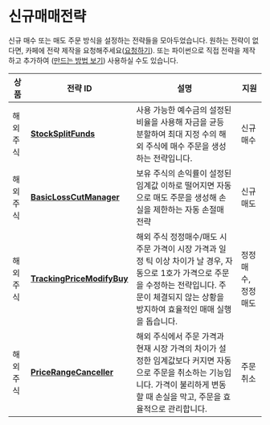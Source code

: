 # **신규매매전략**

신규 매수 또는 매도 주문 방식을 설정하는 전략들을 모아두었습니다. 원하는 전략이 없다면, 카페에 전략 제작을 요청해주세요([요청하기](https://cafe.naver.com/f-e/cafes/30041992/menus/204?viewType=L)). 또는 파이썬으로 직접 전략을 제작하고 추가하여 ([만드는 방법 보기](../custom_dsl.md)) 사용하실 수도 있습니다.

 | 상품 | 전략 ID | 설명 | 지원 |
|-----|----------|------|-----|
| 해외주식 | [**StockSplitFunds**](https://github.com/programgarden/programgarden_community/tree/main/programgarden_community/overseas_stock/new_order_conditions/stock_split_funds/) | 사용 가능한 예수금의 설정된 비율을 사용해 자금을 균등 분할하여 최대 지정 수의 해외 주식에 매수 주문을 생성하는 전략입니다.  | 신규매수 |
| 해외주식 | [**BasicLossCutManager**](https://github.com/programgarden/programgarden_community/tree/main/programgarden_community/overseas_stock/new_order_conditions/loss_cut/) | 보유 주식의 손익률이 설정된 임계값 이하로 떨어지면 자동으로 매도 주문을 생성해 손실을 제한하는 자동 손절매 전략 | 신규매도 |
| 해외주식 | [**TrackingPriceModifyBuy**](https://github.com/programgarden/programgarden_community/tree/main/programgarden_community/overseas_stock/modify_order_conditions/tracking_price/) | 해외 주식 정정매수/매도 시 주문 가격이 시장 가격과 일정 틱 이상 차이가 날 경우, 자동으로 1호가 가격으로 주문을 수정하는 전략입니다. 주문이 체결되지 않는 상황을 방지하여 효율적인 매매 실행을 돕습니다. | 정정매수, 정정매도 |
| 해외주식 | [**PriceRangeCanceller**](https://github.com/programgarden/programgarden_community/tree/main/programgarden_community/overseas_stock/cancel_order_conditions/price_range_canceller) | 해외 주식에서 주문 가격과 현재 시장 가격의 차이가 설정한 임계값보다 커지면 자동으로 주문을 취소하는 기능입니다. 가격이 불리하게 변동할 때 손실을 막고, 주문을 효율적으로 관리합니다. | 주문취소 |